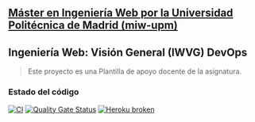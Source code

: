 ## [Máster en Ingeniería Web por la Universidad Politécnica de Madrid (miw-upm)](http://miw.etsisi.upm.es)
## Ingeniería Web: Visión General (IWVG) DevOps
> Este proyecto es una Plantilla de apoyo docente de la asignatura.

### Estado del código
[![CI](https://github.com/miw-upm/iwvg-devops-bernal-jesus/actions/workflows/ci.yml/badge.svg?branch=develop)](https://github.com/miw-upm/iwvg-devops-bernal-jesus/actions/workflows/ci.yml)
[![Quality Gate Status](https://sonarcloud.io/api/project_badges/measure?project=iwvg-devops-bernal-jesus&metric=alert_status)](https://sonarcloud.io/summary/new_code?id=iwvg-devops-bernal-jesus)
[![Heroku broken](https://iwvg-devops-bernal-jesus.herokuapp.com/system/version-badge)](https://iwvg-devops-bernal-jesus.herokuapp.com/swagger-ui.html)
